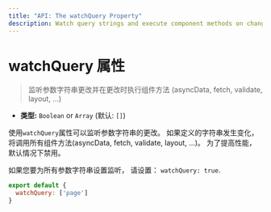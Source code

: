 ```yaml
---
title: "API: The watchQuery Property"
description: Watch query strings and execute component methods on change (asyncData, fetch, validate, layout, ...)
---
```


# watchQuery 属性

> 监听参数字符串更改并在更改时执行组件方法 (asyncData, fetch, validate, layout, ...)
- **类型:** `Boolean` or `Array` (默认: `[]`)

使用`watchQuery`属性可以监听参数字符串的更改。 如果定义的字符串发生变化，将调用所有组件方法(asyncData, fetch, validate, layout, ...)。 为了提高性能，默认情况下禁用。

如果您要为所有参数字符串设置监听， 请设置： `watchQuery: true`.

```js
export default {
  watchQuery: ['page']
}
```
